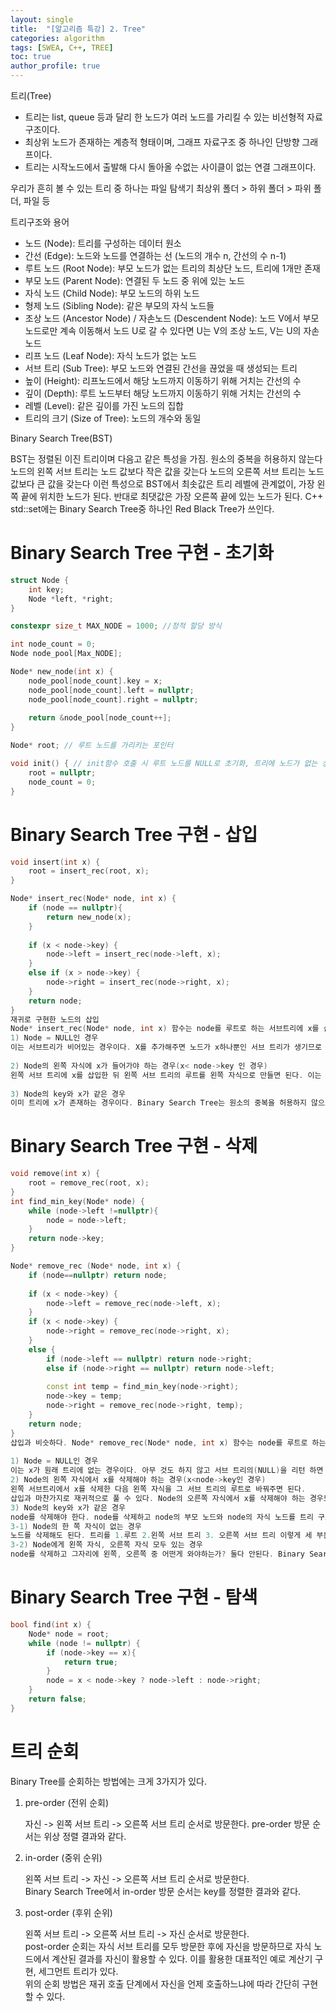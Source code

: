 ```yaml
---
layout: single
title:  "[알고리즘 특강] 2. Tree"
categories: algorithm
tags: [SWEA, C++, TREE]
toc: true
author_profile: true
---
```


트리(Tree)

- 트리는 list, queue 등과 달리 한 노드가 여러 노드를 가리킬 수 있는 비선형적 자료구조이다.
- 최상위 노드가 존재하는 계층적 형태이며, 그래프 자료구조 중 하나인 단방향 그래프이다.
- 트리는 시작노드에서 출발해 다시 돌아올 수없는 사이클이 없는 연결 그래프이다.

우리가 흔히 볼 수 있는 트리 중 하나는 파일 탐색기
최상위 폴더 > 하위 폴더 > 파위 폴더, 파일 등



트리구조와 용어

- 노드 (Node): 트리를 구성하는 데이터 원소
- 간선 (Edge): 노드와 노드를 연결하는 선 (노드의 개수 n, 간선의 수 n-1)
- 루트 노드 (Root Node): 부모 노드가 없는 트리의 최상단 노드, 트리에 1개만 존재
- 부모 노드 (Parent Node): 연결된 두 노드 중 위에 있는 노드
- 자식 노드 (Child Node): 부모 노드의 하위 노드
- 형제 노드 (Sibling Node): 같은 부모의 자식 노드들
- 조상 노드 (Ancestor Node) / 자손노드 (Descendent Node): 노드 V에서 부모 노드로만 계속 이동해서 노드 U로 갈 수 있다면 U는 V의 조상 노드, V는 U의 자손 노드
- 리프 노드 (Leaf Node): 자식 노드가 없는 노드
- 서브 트리 (Sub Tree): 부모 노드와 연결된 간선을 끊었을 때 생성되는 트리
- 높이 (Height): 리프노드에서 해당 노드까지 이동하기 위해 거치는 간선의 수
- 깊이 (Depth): 루트 노드부터 해당 노드까지 이동하기 위해 거치는 간선의 수
- 레벨 (Level): 같은 깊이를 가진 노드의 집합
- 트리의 크기 (Size of Tree): 노드의 개수와 동일

Binary Search Tree(BST)

BST는 정렬된 이진 트리이며 다음고 같은 특성을 가짐.
원소의 중복을 허용하지 않는다
노드의 왼쪽 서브 트리는 노드 값보다 작은 값을 갖는다
노드의 오른쪽 서브 트리는 노드 값보다 큰 값을 갖는다
이런 특성으로 BST에서 최솟값은 트리 레벨에 관계없이, 가장 왼쪽 끝에 위치한 노드가 된다.
반대로 최댓값은 가장 오른쪽 끝에 있는 노드가 된다.
C++ std::set에는 Binary Search Tree중 하나인 Red Black Tree가 쓰인다.

# Binary Search Tree 구현 - 초기화

```c++
struct Node {
	int key;
	Node *left, *right;
}

constexpr size_t MAX_NODE = 1000; //정적 할당 방식

int node_count = 0;
Node node_pool[Max_NODE];

Node* new_node(int x) {
	node_pool[node_count].key = x;
	node_pool[node_count].left = nullptr;
	node_pool[node_count].right = nullptr;
	
	return &node_pool[node_count++];
}

Node* root; // 루트 노드를 가리키는 포인터

void init() { // init함수 호출 시 루트 노드를 NULL로 초기화, 트리에 노드가 없는 상태
	root = nullptr;
	node_count = 0;
}
```

# Binary Search Tree 구현 - 삽입

```c++
void insert(int x) {
	root = insert_rec(root, x);
}

Node* insert_rec(Node* node, int x) {
	if (node == nullptr){
		return new_node(x);
	}
	
	if (x < node->key) {
		node->left = insert_rec(node->left, x);
	}
	else if (x > node->key) {
		node->right = insert_rec(node->right, x);
	}
	return node;
}
재귀로 구현한 노드의 삽입
Node* insert_rec(Node* node, int x) 함수는 node를 루트로 하는 서브트리에 x를 삽입한 다음 서브 트리의 루트를 리턴 하는 함수이다. 동작 과정케이스를 3개로 나눠서 이해해보자.
1) Node = NULL인 경우
이는 서브트리가 비어있는 경우이다. X를 추가해주면 노드가 x하나뿐인 서브 트리가 생기므로 x 노드를 만든 뒤 바로 리턴 해주면 된다.  
    
2) Node의 왼쪽 자식에 x가 들어가야 하는 경우(x< node->key 인 경우)
왼쪽 서브 트리에 x를 삽입한 뒤 왼쪽 서브 트리의 루트를 왼쪽 자식으로 만들면 된다. 이는 insert_rec함수를 그대로 사용하여 재귀적으로 풀 수 있다. 자식의 서브트리에 노드를 삽입해도 루트는 변하지 않으므로 node를 그래도 리턴하면 된다. node의 오른쪽 자식에 x가 들어가야 하는 경우도 동일하다.  
    
3) Node의 key와 x가 같은 경우
이미 트리에 x가 존재하는 경우이다. Binary Search Tree는 원소의 중복을 허용하지 않으므로 아무것도 하지않고 node를 그대로 리턴 한다.
```

# Binary Search Tree 구현 - 삭제

```c++
void remove(int x) {
	root = remove_rec(root, x);
}
int find_min_key(Node* node) {
	while (node->left !=nullptr){
		node = node->left;
	}
	return node->key;
}

Node* remove_rec (Node* node, int x) {
	if (node==nullptr) return node;
	
	if (x < node->key) {
		node->left = remove_rec(node->left, x);
	}
	if (x < node->key) {
		node->right = remove_rec(node->right, x);
	}
	else {
		if (node->left == nullptr) return node->right;
		else if (node->right == nullptr) return node->left;
        
        const int temp = find_min_key(node->right);
        node->key = temp;
        node->right = remove_rec(node->right, temp);
	}
    return node;
}
삽입과 비슷하다. Node* remove_rec(Node* node, int x) 함수는 node를 루트로 하는 서브트리에 x를 삭제한 다음 서브트리의 루트를 리턴하는 함수이다. 역시 3가지 경우로 나눠서 이해해보자.  
    
1) Node = NULL인 경우  
이는 x가 원래 트리에 없는 경우이다. 아무 것도 하지 않고 서브 트리의(NULL)을 리턴 하면 된다.   
2) Node의 왼쪽 자식에서 x를 삭제해야 하는 경우(x<node->key인 경우)  
왼쪽 서브트리에서 x를 삭제한 다음 왼쪽 자식을 그 서브 트리의 루트로 바꿔주면 된다.  
삽입과 마찬가지로 재귀적으로 풀 수 있다. Node의 오른쪽 자식에서 x를 삭제해야 하는 경우도 같은 논리로 해결
3) Node의 key와 x가 같은 경우  
node를 삭제해야 한다. node를 삭제하고 node의 부모 노드와 node의 자식 노드를 트리 구조에 맞기 이어줘야 한다. 이는 아래 2가지 경우로 또 나뉜다.  
3-1) Node의 한 쪽 자식이 없는 경우  
노드를 삭제해도 된다. 트리를 1.루트 2.왼쪽 서브 트리 3. 오른쪽 서브 트리 이렇게 세 부분으로 나눌 수 있다. 루트 노드는 지금 삭제할 것이고, 한쪽 서브 트리는 이미 없으니 나머지 하나의 서브 트리만 남는다. 그 서브 트리가 원래의 트리를 대체하게 된다.
3-2) Node에게 왼쪽 자식, 오른쪽 자식 모두 있는 경우
node를 삭제하고 그자리에 왼쪽, 오른쪽 중 어떤게 와야하는가? 둘다 안된다. Binary Search Tree 구조를 유지하기 위해 node 자리에는 node의 왼쪽 서브 트리의 모든 값보다 크고, node의 오른쪽 서브 트리의 모든 값보다 작은 값이 와야 한다. 이를 위해서 node의 key를 오른쪽 서브트리에서 가장 작은 key 값으로 바꾸고, 오른쪽 서브트리에서 그 key를 대신 삭제하는 대안을 사용한다.(왼쪽 서브트리에서 가장 큰 key값을 찾아도 된다.)
```

  

# Binary Search Tree 구현 - 탐색

```c++
bool find(int x) {
    Node* node = root;
    while (node != nullptr) {
        if (node->key == x){
            return true;
        }
        node = x < node->key ? node->left : node->right;
    }
    return false;
}
```

# 트리 순회

Binary Tree를 순회하는 방법에는 크게 3가지가 있다.

1) pre-order (전위 순회)

	자신 -> 왼쪽 서브 트리 -> 오른쪽 서브 트리 순서로 방문한다.
	pre-order 방문 순서는 위상 정렬 결과와 같다.

2) in-order (중위 순위)  

	왼쪽 서브 트리 -> 자신 -> 오른쪽 서브 트리 순서로 방문한다.  
	Binary Search Tree에서 in-order 방문 순서는 key를 정렬한 결과와 같다.

3) post-order (후위 순위)    

	왼쪽 서브 트리 -> 오른쪽 서브 트리 -> 자신  순서로 방문한다.  
	post-order 순회는 자식 서브 트리를 모두 방문한 후에 자신을 방문하므로 자식 노드에서 계산된 결과를 자신이 활용할 수 있다. 이를 활용한 대표적인 예로 계산기 구현, 세그먼트 트리가 있다.  
	위의 순회 방법은 재귀 호출 단계에서 자신을 언제 호출하느냐에 따라 간단히 구현할 수 있다.
